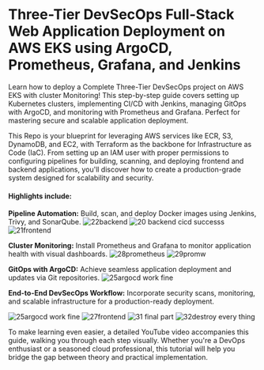 # Three-Tier DevSecOps Full-Stack Web Application Deployment on AWS EKS using ArgoCD, Prometheus, Grafana, and Jenkins


Learn how to deploy a Complete Three-Tier DevSecOps project on AWS EKS with cluster Monitoring! This step-by-step guide covers setting up Kubernetes clusters, implementing CI/CD with Jenkins, managing GitOps with ArgoCD, and monitoring with Prometheus and Grafana. Perfect for mastering secure and scalable application deployment.



This Repo is your blueprint for leveraging AWS services like ECR, S3, DynamoDB, and EC2, with Terraform as the backbone for Infrastructure as Code (IaC). From setting up an IAM user with proper permissions to configuring pipelines for building, scanning, and deploying frontend and backend applications, you'll discover how to create a production-grade system designed for scalability and security.

#### Highlights include:

**Pipeline Automation:** Build, scan, and deploy Docker images using Jenkins, Trivy, and SonarQube.
![22backend](https://github.com/user-attachments/assets/68811e89-d423-459f-8b96-7045228553e3)
![20 backend cicd successs](https://github.com/user-attachments/assets/6ec3a5a0-2308-4b80-842f-7e49ff39669c)
![21frontend](https://github.com/user-attachments/assets/b6c82b90-b760-4d95-8c77-bad9f9e91be3)

**Cluster Monitoring:** Install Prometheus and Grafana to monitor application health with visual dashboards.
![28prometheus](https://github.com/user-attachments/assets/5ef4ded2-1654-41e2-930e-d36d0af7917b)
![29promw](https://github.com/user-attachments/assets/34120ede-3db6-40ed-b359-fdc907a51acc)

**GitOps with ArgoCD:** Achieve seamless application deployment and updates via Git repositories.
![25argocd work fine](https://github.com/user-attachments/assets/84ee9fc0-5240-435d-92c3-8b2a515bcaa0)

**End-to-End DevSecOps Workflow:** Incorporate security scans, monitoring, and scalable infrastructure for a production-ready deployment.

![25argocd work fine](https://github.com/user-attachments/assets/66034537-8ad3-4917-88d0-f8619991be6c)
![27frontend](https://github.com/user-attachments/assets/5e6c4a37-bd75-445d-9d4a-4303dae5b665)
![31 final part](https://github.com/user-attachments/assets/ae2d202c-e0ee-4c6b-85a9-9364bff15841)
![32destroy every thing](https://github.com/user-attachments/assets/0f3b1924-138f-4ee5-a1de-9de5ea6fdb53)

To make learning even easier, a detailed YouTube video accompanies this guide, walking you through each step visually. Whether you're a DevOps enthusiast or a seasoned cloud professional, this tutorial will help you bridge the gap between theory and practical implementation.


